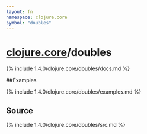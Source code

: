 ```yaml
---
layout: fn
namespace: clojure.core
symbol: "doubles"
---
```


# [clojure.core](../)/doubles

{% include 1.4.0/clojure.core/doubles/docs.md %}

##Examples

{% include 1.4.0/clojure.core/doubles/examples.md %}
## Source
{% include 1.4.0/clojure.core/doubles/src.md %}

